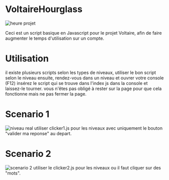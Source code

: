 # VoltaireHourglass
![heure projet](https://user-images.githubusercontent.com/102300908/225643953-0255845c-c226-4d82-9911-613dedfc3b9a.png)

Ceci est un script basique en Javascript pour le projet Voltaire, afin de faire augmenter le temps d'utilisation sur un compte.

# Utilisation 
il existe plusieurs scripts selon les types de niveaux, utiliser le bon script selon le niveau ensuite, rendez-vous dans un niveau et ouvrer votre console (F12) insérez le script qui se trouve dans l'index js dans la console et laissez-le tourner. vous n'êtes pas obligé à rester sur la page pour que cela fonctionne mais ne pas fermer la page.

# Scenario 1

![niveau real](https://user-images.githubusercontent.com/102300908/225648703-8a2e4ba5-7f16-4663-87e0-afb0e5419474.png)
utiliser clicker1.js pour les niveaux avec uniquement le bouton "valider ma reponse" au depart.

# Scenario 2

![scenario 2](https://user-images.githubusercontent.com/102300908/225706827-84681c86-f578-4214-945f-3ac3795b3351.png)
utiliser le clicker2.js pour les niveaux ou il faut cliquer sur des "mots".


